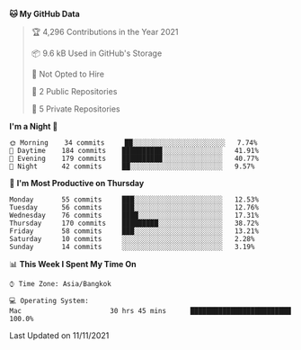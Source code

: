 <!--START_SECTION:waka-->
**🐱 My GitHub Data** 

> 🏆 4,296 Contributions in the Year 2021
 > 
> 📦 9.6 kB Used in GitHub's Storage 
 > 
> 🚫 Not Opted to Hire
 > 
> 📜 2 Public Repositories 
 > 
> 🔑 5 Private Repositories  
 > 
**I'm a Night 🦉** 

```text
🌞 Morning    34 commits     ██░░░░░░░░░░░░░░░░░░░░░░░   7.74% 
🌆 Daytime    184 commits    ██████████░░░░░░░░░░░░░░░   41.91% 
🌃 Evening    179 commits    ██████████░░░░░░░░░░░░░░░   40.77% 
🌙 Night      42 commits     ██░░░░░░░░░░░░░░░░░░░░░░░   9.57%

```
📅 **I'm Most Productive on Thursday** 

```text
Monday       55 commits     ███░░░░░░░░░░░░░░░░░░░░░░   12.53% 
Tuesday      56 commits     ███░░░░░░░░░░░░░░░░░░░░░░   12.76% 
Wednesday    76 commits     ████░░░░░░░░░░░░░░░░░░░░░   17.31% 
Thursday     170 commits    █████████░░░░░░░░░░░░░░░░   38.72% 
Friday       58 commits     ███░░░░░░░░░░░░░░░░░░░░░░   13.21% 
Saturday     10 commits     ░░░░░░░░░░░░░░░░░░░░░░░░░   2.28% 
Sunday       14 commits     ░░░░░░░░░░░░░░░░░░░░░░░░░   3.19%

```


📊 **This Week I Spent My Time On** 

```text
⌚︎ Time Zone: Asia/Bangkok

💻 Operating System: 
Mac                      30 hrs 45 mins      █████████████████████████   100.0%

```


 Last Updated on 11/11/2021
<!--END_SECTION:waka-->
